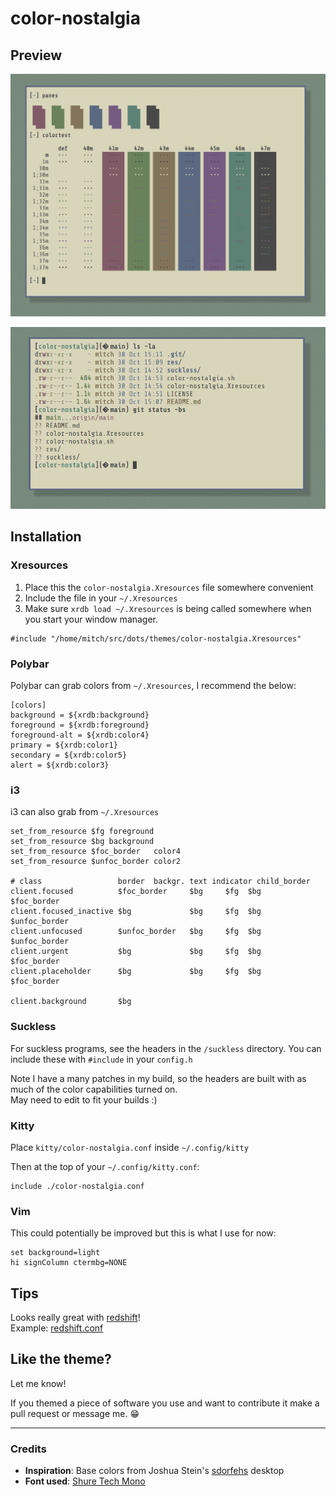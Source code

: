 # color-nostalgia

## Preview

![Preview Bars](res/preview_bars.jpg)

![Preview Text](res/preview_text.jpg)

## Installation

### Xresources

1. Place this the `color-nostalgia.Xresources` file somewhere convenient
2. Include the file in your `~/.Xresources`
3. Make sure `xrdb load ~/.Xresources` is being called somewhere when
   you start your window manager.

```
#include "/home/mitch/src/dots/themes/color-nostalgia.Xresources"
```

### Polybar

Polybar can grab colors from `~/.Xresources`, I recommend the below:

```
[colors]
background = ${xrdb:background}
foreground = ${xrdb:foreground}
foreground-alt = ${xrdb:color4}
primary = ${xrdb:color1}
secondary = ${xrdb:color5}
alert = ${xrdb:color3}
```

### i3

i3 can also grab from `~/.Xresources`

```
set_from_resource $fg foreground
set_from_resource $bg background
set_from_resource $foc_border   color4
set_from_resource $unfoc_border color2

# class                 border  backgr. text indicator child_border
client.focused          $foc_border     $bg     $fg  $bg       $foc_border
client.focused_inactive $bg             $bg     $fg  $bg       $unfoc_border
client.unfocused        $unfoc_border   $bg     $fg  $bg       $unfoc_border
client.urgent           $bg             $bg     $fg  $bg       $foc_border
client.placeholder      $bg             $bg     $fg  $bg       $foc_border

client.background       $bg
```

### Suckless

For suckless programs, see the headers in the `/suckless`
directory. You can include these with `#include` in your `config.h`

Note I have a many patches in my build, so the headers are built
with as much of the color capabilities turned on.  
May need to edit to fit your builds :)

### Kitty

Place `kitty/color-nostalgia.conf` inside `~/.config/kitty`

Then at the top of your `~/.config/kitty.conf`:

```
include ./color-nostalgia.conf
```

### Vim

This could potentially be improved but this is what I use for now:

```
set background=light
hi signColumn ctermbg=NONE
```

## Tips

Looks really great with [redshift](https://github.com/jonls/redshift)!  
Example: [redshift.conf](https://github.com/mitchweaver/dots/blob/master/.config/redshift.conf)

## Like the theme?

Let me know!

If you themed a piece of software you use and want to contribute it make
a pull request or message me. 😁

----

### Credits

* **Inspiration**: Base colors from Joshua Stein's
    [sdorfehs](https://github.com/jcs/sdorfehs) desktop
* **Font used**: [Shure Tech Mono](https://github.com/ryanoasis/nerd-fonts/blob/master/patched-fonts/ShareTechMono/complete/Shure%20Tech%20Mono%20Nerd%20Font%20Complete%20Mono.ttf)

